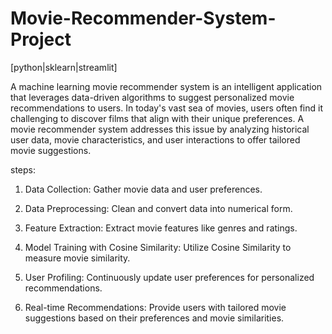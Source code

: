 # Movie-Recommender-System-Project
[python|sklearn|streamlit]

A machine learning movie recommender system is an intelligent application that leverages data-driven algorithms to suggest personalized movie recommendations to users. In today's vast sea of movies, users often find it challenging to discover films that align with their unique preferences. A movie recommender system addresses this issue by analyzing historical user data, movie characteristics, and user interactions to offer tailored movie suggestions.

steps:

1) Data Collection: Gather movie data and user preferences.

2) Data Preprocessing: Clean and convert data into numerical form.

3) Feature Extraction: Extract movie features like genres and ratings.

4) Model Training with Cosine Similarity: Utilize Cosine Similarity to measure movie similarity.

5) User Profiling: Continuously update user preferences for personalized recommendations.

6) Real-time Recommendations: Provide users with tailored movie suggestions based on their preferences and movie similarities.




